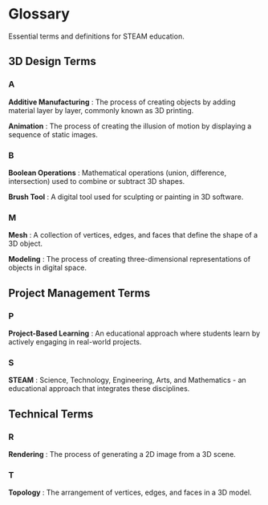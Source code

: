 # Glossary

Essential terms and definitions for STEAM education.

## 3D Design Terms

### A

**Additive Manufacturing**
: The process of creating objects by adding material layer by layer, commonly known as 3D printing.

**Animation**
: The process of creating the illusion of motion by displaying a sequence of static images.

### B

**Boolean Operations**
: Mathematical operations (union, difference, intersection) used to combine or subtract 3D shapes.

**Brush Tool**
: A digital tool used for sculpting or painting in 3D software.

### M

**Mesh**
: A collection of vertices, edges, and faces that define the shape of a 3D object.

**Modeling**
: The process of creating three-dimensional representations of objects in digital space.

## Project Management Terms

### P

**Project-Based Learning**
: An educational approach where students learn by actively engaging in real-world projects.

### S

**STEAM**
: Science, Technology, Engineering, Arts, and Mathematics - an educational approach that integrates these disciplines.

## Technical Terms

### R

**Rendering**
: The process of generating a 2D image from a 3D scene.

### T

**Topology**
: The arrangement of vertices, edges, and faces in a 3D model. 